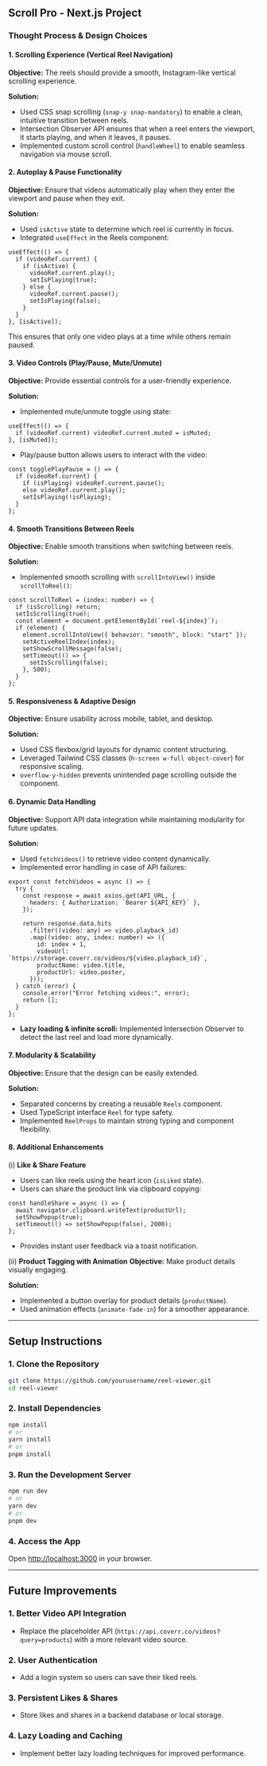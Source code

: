## Scroll Pro - Next.js Project

### Thought Process & Design Choices

#### 1. Scrolling Experience (Vertical Reel Navigation)

**Objective:** The reels should provide a smooth, Instagram-like vertical scrolling experience.

**Solution:**

- Used CSS snap scrolling (`snap-y snap-mandatory`) to enable a clean, intuitive transition between reels.
- Intersection Observer API ensures that when a reel enters the viewport, it starts playing, and when it leaves, it pauses.
- Implemented custom scroll control (`handleWheel`) to enable seamless navigation via mouse scroll.

#### 2. Autoplay & Pause Functionality

**Objective:** Ensure that videos automatically play when they enter the viewport and pause when they exit.

**Solution:**

- Used `isActive` state to determine which reel is currently in focus.
- Integrated `useEffect` in the Reels component:

```tsx
useEffect(() => {
  if (videoRef.current) {
    if (isActive) {
      videoRef.current.play();
      setIsPlaying(true);
    } else {
      videoRef.current.pause();
      setIsPlaying(false);
    }
  }
}, [isActive]);
```

This ensures that only one video plays at a time while others remain paused.

#### 3. Video Controls (Play/Pause, Mute/Unmute)

**Objective:** Provide essential controls for a user-friendly experience.

**Solution:**

- Implemented mute/unmute toggle using state:

```tsx
useEffect(() => {
  if (videoRef.current) videoRef.current.muted = isMuted;
}, [isMuted]);
```

- Play/pause button allows users to interact with the video:

```tsx
const togglePlayPause = () => {
  if (videoRef.current) {
    if (isPlaying) videoRef.current.pause();
    else videoRef.current.play();
    setIsPlaying(!isPlaying);
  }
};
```

#### 4. Smooth Transitions Between Reels

**Objective:** Enable smooth transitions when switching between reels.

**Solution:**

- Implemented smooth scrolling with `scrollIntoView()` inside `scrollToReel()`:

```tsx
const scrollToReel = (index: number) => {
  if (isScrolling) return;
  setIsScrolling(true);
  const element = document.getElementById(`reel-${index}`);
  if (element) {
    element.scrollIntoView({ behavior: "smooth", block: "start" });
    setActiveReelIndex(index);
    setShowScrollMessage(false);
    setTimeout(() => {
      setIsScrolling(false);
    }, 500);
  }
};
```

#### 5. Responsiveness & Adaptive Design

**Objective:** Ensure usability across mobile, tablet, and desktop.

**Solution:**

- Used CSS flexbox/grid layouts for dynamic content structuring.
- Leveraged Tailwind CSS classes (`h-screen w-full object-cover`) for responsive scaling.
- `overflow-y-hidden` prevents unintended page scrolling outside the component.

#### 6. Dynamic Data Handling

**Objective:** Support API data integration while maintaining modularity for future updates.

**Solution:**

- Used `fetchVideos()` to retrieve video content dynamically.
- Implemented error handling in case of API failures:

```tsx
export const fetchVideos = async () => {
  try {
    const response = await axios.get(API_URL, {
      headers: { Authorization: `Bearer ${API_KEY}` },
    });

    return response.data.hits
      .filter((video: any) => video.playback_id)
      .map((video: any, index: number) => ({
        id: index + 1,
        videoUrl: `https://storage.coverr.co/videos/${video.playback_id}`,
        productName: video.title,
        productUrl: video.poster,
      }));
  } catch (error) {
    console.error("Error fetching videos:", error);
    return [];
  }
};
```

- **Lazy loading & infinite scroll:** Implemented Intersection Observer to detect the last reel and load more dynamically.

#### 7. Modularity & Scalability

**Objective:** Ensure that the design can be easily extended.

**Solution:**

- Separated concerns by creating a reusable `Reels` component.
- Used TypeScript interface `Reel` for type safety.
- Implemented `ReelProps` to maintain strong typing and component flexibility.

#### 8. Additional Enhancements

(i) **Like & Share Feature**

- Users can like reels using the heart icon (`isLiked` state).
- Users can share the product link via clipboard copying:

```tsx
const handleShare = async () => {
  await navigator.clipboard.writeText(productUrl);
  setShowPopup(true);
  setTimeout(() => setShowPopup(false), 2000);
};
```

- Provides instant user feedback via a toast notification.

(ii) **Product Tagging with Animation**
**Objective:** Make product details visually engaging.

**Solution:**

- Implemented a button overlay for product details (`productName`).
- Used animation effects (`animate-fade-in`) for a smoother appearance.

---

## Setup Instructions

### 1. Clone the Repository

```sh
git clone https://github.com/yourusername/reel-viewer.git
cd reel-viewer
```

### 2. Install Dependencies

```sh
npm install
# or
yarn install
# or
pnpm install
```

### 3. Run the Development Server

```sh
npm run dev
# or
yarn dev
# or
pnpm dev
```

### 4. Access the App

Open [http://localhost:3000](http://localhost:3000) in your browser.

---

## Future Improvements

### 1. Better Video API Integration

- Replace the placeholder API (`https://api.coverr.co/videos?query=products`) with a more relevant video source.

### 2. User Authentication

- Add a login system so users can save their liked reels.

### 3. Persistent Likes & Shares

- Store likes and shares in a backend database or local storage.

### 4. Lazy Loading and Caching

- Implement better lazy loading techniques for improved performance.
